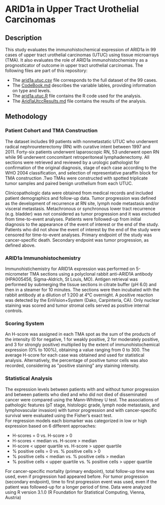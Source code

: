 # ARID1a in Upper Tract Urothelial Carcinomas

## Description
This study evaluates the immunohistochemical expression of ARID1a in 99 cases of upper tract urothelial carcinomas (UTUC) using tissue microarrays (TMA). It also evaluates the role of ARID1a immunohistochemistry as a prognosticator of outcome in upper tract urothelial carcinomas. The following files are part of this repository: 
* The [arid1a.utuc.csv](https://github.com/alcideschaux/arid1a.utuc/blob/master/arid1a.utuc.csv) file corresponds to the full dataset of the 99 cases.
* The [CodeBook.md](https://github.com/alcideschaux/arid1a.utuc/blob/master/CodeBook.md) describes the variable lables, providing information on type and levels.
* The [arid1a.utuc.R](https://github.com/alcideschaux/arid1a.utuc/blob/master/arid1a.utuc.R) file contains the R code used for the analysis.
* The [Arid1aUtccResults.md](https://github.com/alcideschaux/arid1a.utuc/blob/master/Results/Arid1aUtccResults.md) file contains the results of the analysis.

## Methodology
### Patient Cohort and TMA Construction
The dataset includes 99 patients with nonmetastatic UTUC who underwent radical nephroureterectomy (RN) with curative intent between 1997 and 2011. Forty-six patients underwent laparoscopic RN, 53 underwent open RN while 96 underwent concomitant retroperitoneal lymphadenectomy. All sections were retrieved and reviewed by a urologic pathologist for confirmation of the original diagnosis, stage of each case according to the WHO 2004 classification, and selection of representative paraffin block for TMA construction .Two TMAs were constructed with spotted triplicate tumor samples and paired benign urothelium from each UTUC.  


Clinicopathologic data were obtained from medical records and included patient demographics and follow-up data. Tumor progression was defined as the development of recurrence at RN site, lymph node metastasis and/or visceral metastasis. Metachronous or synchronous lower tract recurrence (e.g. bladder) was not considered as tumor progression and it was excluded from time-to-event analyses. Patients were followed-up from initial diagnosis to the appearance of the event of interest or the end of the study. Patients who did not show the event of interest by the end of the study were censored for time-to-event analyses. Primary endpoint of the study was cancer-specific death. Secondary endpoint was tumor progression, as defined above.

### ARID1a Immunohistochemistry
Immunohistichemistry for ARID1A expression was performed on 5-micrometer TMA sections using a polyclonal rabbit anti-ARID1A antibody (HPA005456, Sigma-Aldrich, St Louis, MO). Antigen retrieval was performed by submerging the tissue sections in citrate buffer (pH 6.0) and then in a steamer for 10 minutes. The sections were then incubated with the rabbit antibody at a dilution of 1:200 at 4°C overnight. A positive reaction was detected by the EnVision+System (Dako, Carpinteria, CA). Only nuclear staining was scored and tumor stromal cells served as positive internal controls.  
### Scoring System
An H-score was assigned in each TMA spot as the sum of the products of the intensity (0 for negative, 1 for weakly positive, 2 for moderately positive, and 3 for strongly positive) multiplied by the extent of immunohistochemical expression (0% to 100%), obtaining a value ranging from 0 to 300. The average H-score for each case was obtained and used for statistical analysis. Alternatively, the percentage of positive tumor cells was also recorded, considering as "positive staining" any staining intensity.  
### Statistical Analysis
The expression levels between patients with and without tumor progression and between patients who died and who did not died of disseminated cancer were compared using the Mann-Whitney U test. The associations of pathologic features (pT stage, histologic grade, lymph node metastasis, and lymphovascular invasion) with tumor progression and with cancer-specific survival were evaluated using the Fisher’s exact test.  
For regression models each biomarker was categorized in low or high expression based on 6 different approaches: 
* H-scores = 0 vs. H-score > 0
* H-scores < median vs. H-score > median
* H-score < upper quartile vs. H-score > upper quartile
* % positive cells = 0 vs. % positive cells > 0
* % positive cells < median vs. % positive cells > median
* % positive cells < upper quartile vs. % positive cells > upper quartile


For cancer-specific mortality (primary endpoint), total follow-up time was used, even if progression had appeared before. For tumor progression (secondary endpoint), time to first progression event was used, even if the patient was followed-up for a longer period of time. Data were analyzed using R version 3.1.0 (R Foundation for Statistical Computing, Vienna, Austria)